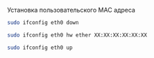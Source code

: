 Установка пользовательского MAC адреса

```bash
sudo ifconfig eth0 down
```

```bash
sudo ifconfig eth0 hw ether XX:XX:XX:XX:XX:XX
```

```bash
sudo ifconfig eth0 up
```